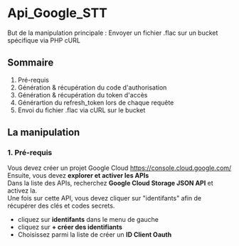 # Api_Google_STT
But de la manipulation principale : Envoyer un fichier .flac sur un bucket spécifique via PHP cURL

## Sommaire
1. Pré-requis
2. Génération & récupération du code d'authorisation
3. Génération & récupération du token d'accès
4. Générartion du refresh_token lors de chaque requête
5. Envoi du fichier .flac via cURL sur le bucket

## La manipulation
### 1. Pré-requis
Vous devez créer un projet Google Cloud https://console.cloud.google.com/<br />
Ensuite, vous devez **explorer et activer les APIs**<br />
Dans la liste des APIs, recherchez **Google Cloud Storage JSON API** et activez la.<br/>
Une fois sur cette API, vous devez cliquer sur "identifants" afin de récupérer des clés et codes secrets.
- cliquez sur **identifants** dans le menu de gauche
- cliquez sur **+ créer des identifiants**
- Choisissez parmi la liste de créer un **ID Client Oauth**




